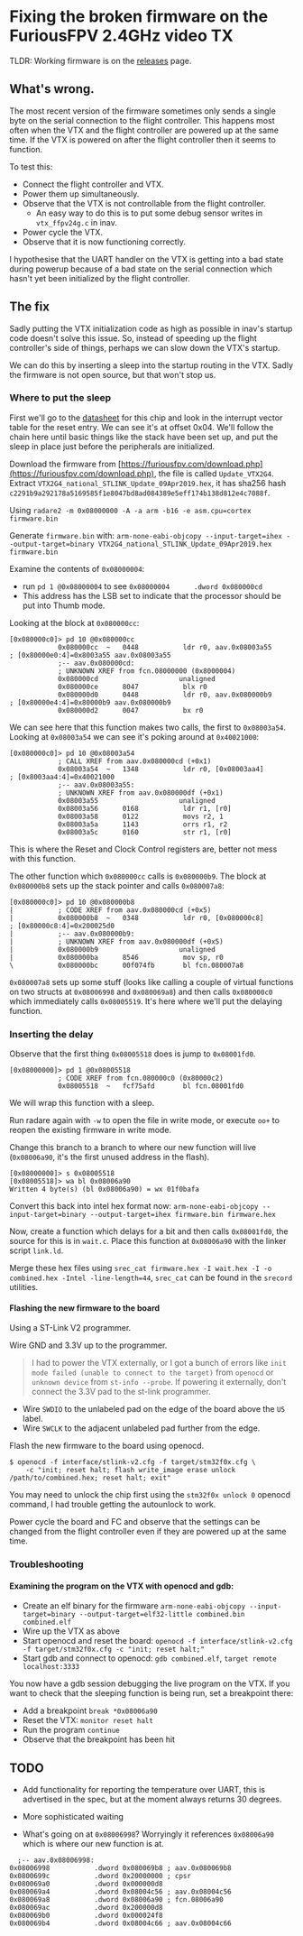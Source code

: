 # Fixing the broken firmware on the FuriousFPV 2.4GHz video TX

TLDR: Working firmware is on the
[releases](https://github.com/expipiplus1/ffpv-fix/releases) page.

## What's wrong.

The most recent version of the firmware sometimes only sends a single byte on
the serial connection to the flight controller. This happens most often when the
VTX and the flight controller are powered up at the same time. If the VTX is
powered on after the flight controller then it seems to function.

To test this:

- Connect the flight controller and VTX.
- Power them up simultaneously.
- Observe that the VTX is not controllable from the flight controller.
  - An easy way to do this is to put some debug sensor writes in
    `vtx_ffpv24g.c` in inav.
- Power cycle the VTX.
- Observe that it is now functioning correctly.

I hypothesise that the UART handler on the VTX is getting into a bad state
during powerup because of a bad state on the serial connection which hasn't yet
been initialized by the flight controller.

## The fix

Sadly putting the VTX initialization code as high as possible in inav's startup
code doesn't solve this issue. So, instead of speeding up the flight
controller's side of things, perhaps we can slow down the VTX's startup.

We can do this by inserting a sleep into the startup routing in the VTX. Sadly
the firmware is not open source, but that won't stop us.

### Where to put the sleep

First we'll go to the
[datasheet](https://www.st.com/content/ccc/resource/technical/document/reference_manual/cf/10/a8/c4/29/fb/4c/42/DM00091010.pdf/files/DM00091010.pdf/jcr:content/translations/en.DM00091010.pdf)
for this chip and look in the interrupt vector table for the reset entry. We
can see it's at offset 0x04. We'll follow the chain here until basic things
like the stack have been set up, and put the sleep in place just before the
peripherals are initialized.

Download the firmware from
[https://furiousfpv.com/download.php](https://furiousfpv.com/download.php), the
file is called `Update_VTX2G4`. Extract
`VTX2G4_national_STLINK_Update_09Apr2019.hex`, it has sha256 hash
`c2291b9a292178a5169585f1e8047bd8ad084389e5eff174b138d812e4c7088f`.

Using `radare2 -m 0x08000000 -A -a arm -b16 -e asm.cpu=cortex firmware.bin`

Generate `firmware.bin` with: `arm-none-eabi-objcopy --input-target=ihex
--output-target=binary VTX2G4_national_STLINK_Update_09Apr2019.hex firmware.bin`

Examine the contents of `0x08000004`:

- run `pd 1 @0x08000004` to see `0x08000004      .dword 0x080000cd`
- This address has the LSB set to indicate that the processor should be put
  into Thumb mode.

Looking at the block at `0x080000cc`:

```
[0x080000c0]> pd 10 @0x080000cc
            0x080000cc  ~   0448           ldr r0, aav.0x08003a55      ; [0x80000e0:4]=0x8003a55 aav.0x08003a55
            ;-- aav.0x080000cd:
            ; UNKNOWN XREF from fcn.08000000 (0x8000004)
            0x080000cd                    unaligned
            0x080000ce      8047           blx r0
            0x080000d0      0448           ldr r0, aav.0x080000b9      ; [0x80000e4:4]=0x80000b9 aav.0x080000b9
            0x080000d2      0047           bx r0
```

We can see here that this function makes two calls, the first to `0x08003a54`.
Looking at `0x08003a54` we can see it's poking around at `0x40021000`:

```
[0x080000c0]> pd 10 @0x08003a54
            ; CALL XREF from aav.0x080000cd (+0x1)
            0x08003a54  ~   1348           ldr r0, [0x08003aa4]        ; [0x8003aa4:4]=0x40021000
            ;-- aav.0x08003a55:
            ; UNKNOWN XREF from aav.0x080000df (+0x1)
            0x08003a55                    unaligned
            0x08003a56      0168           ldr r1, [r0]
            0x08003a58      0122           movs r2, 1
            0x08003a5a      1143           orrs r1, r2
            0x08003a5c      0160           str r1, [r0]
```

This is where the Reset and Clock Control registers are, better not mess with
this function.

The other function which `0x080000cc` calls is `0x080000b9`. The block at
`0x080000b8` sets up the stack pointer and calls `0x080007a8`:

```
[0x080000c0]> pd 10 @0x080000b8
|           ; CODE XREF from aav.0x080000cd (+0x5)
|           0x080000b8  ~   0348           ldr r0, [0x080000c8]        ; [0x80000c8:4]=0x200025d0
|           ;-- aav.0x080000b9:
|           ; UNKNOWN XREF from aav.0x080000df (+0x5)
|           0x080000b9                    unaligned
|           0x080000ba      8546           mov sp, r0
\           0x080000bc      00f074fb       bl fcn.080007a8
```

`0x080007a8` sets up some stuff (looks like calling a couple of virtual
functions on two structs at `0x08006998` and `0x080069a8`) and then calls
`0x080000c0` which immediately calls `0x08005519`. It's here where we'll put
the delaying function.

### Inserting the delay

Observe that the first thing `0x08005518` does is jump to `0x08001fd0`.

```
[0x08000000]> pd 1 @0x08005518
            ; CODE XREF from fcn.080000c0 (0x80000c2)
            0x08005518  ~   fcf75afd       bl fcn.08001fd0
```

We will wrap this function with a sleep.

Run radare again with `-w` to open the file in write mode, or execute `oo+` to
reopen the existing firmware in write mode.

Change this branch to a branch to where our new function will live
(`0x08006a90`, it's the first unused address in the flash).

```
[0x08000000]> s 0x08005518
[0x08005518]> wa bl 0x08006a90
Written 4 byte(s) (bl 0x08006a90) = wx 01f0bafa
```

Convert this back into intel hex format now: `arm-none-eabi-objcopy
--input-target=binary --output-target=ihex firmware.bin firmware.hex`

Now, create a function which delays for a bit and then calls `0x08001fd0`, the
source for this is in `wait.c`. Place this function at `0x08006a90` with the
linker script `link.ld`.

Merge these hex files using `srec_cat firmware.hex -I wait.hex -I -o
combined.hex -Intel -line-length=44`, `srec_cat` can be found in the `srecord`
utilities.

#### Flashing the new firmware to the board

Using a ST-Link V2 programmer.

Wire GND and 3.3V up to the programmer.

> I had to power the VTX externally, or I got a bunch of errors like `init mode
> failed (unable to connect to the target)` from `openocd` or `unknown device`
> from `st-info --probe`. If powering it externally, don't connect the 3.3V pad
> to the st-link programmer.

- Wire `SWDIO` to the unlabeled pad on the edge of the board above the `U5` label.
- Wire `SWCLK` to the adjacent unlabeled pad further from the edge.

Flash the new firmware to the board using openocd.

```
$ openocd -f interface/stlink-v2.cfg -f target/stm32f0x.cfg \
    -c "init; reset halt; flash write_image erase unlock /path/to/combined.hex; reset halt; exit"
```

You may need to unlock the chip first using the `stm32f0x unlock 0` openocd
command, I had trouble getting the autounlock to work.

Power cycle the board and FC and observe that the settings can be changed from
the flight controller even if they are powered up at the same time.

### Troubleshooting

#### Examining the program on the VTX with openocd and gdb:

- Create an elf binary for the firmware `arm-none-eabi-objcopy
  --input-target=binary --output-target=elf32-little combined.bin combined.elf`
- Wire up the VTX as above
- Start openocd and reset the board: `openocd -f interface/stlink-v2.cfg -f
  target/stm32f0x.cfg -c "init; reset halt;"`
- Start gdb and connect to openocd: `gdb combined.elf`, `target remote localhost:3333`

You now have a gdb session debugging the live program on the VTX. If you want
to check that the sleeping function is being run, set a breakpoint there:

- Add a breakpoint `break *0x08006a90`
- Reset the VTX: `monitor reset halt`
- Run the program `continue`
- Observe that the breakpoint has been hit

## TODO

- Add functionality for reporting the temperature over UART, this is advertised in the spec, but at the moment always returns 30 degrees.

- More sophisticated waiting

- What's going on at `0x08006998`? Worryingly it references `0x08006a90` which
  is where our new function is at.

```
  ;-- aav.0x08006998:
0x08006998           .dword 0x080069b8 ; aav.0x080069b8
0x0800699c           .dword 0x20000000 ; cpsr
0x080069a0           .dword 0x000000d8
0x080069a4           .dword 0x08004c56 ; aav.0x08004c56
0x080069a8           .dword 0x08006a90 ; fcn.08006a90
0x080069ac           .dword 0x200000d8
0x080069b0           .dword 0x000024f8
0x080069b4           .dword 0x08004c66 ; aav.0x08004c66
```
